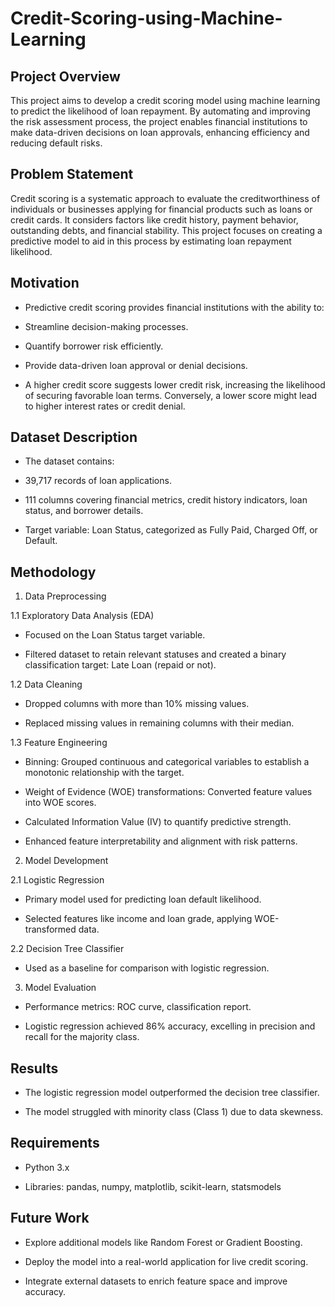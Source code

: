 # Credit-Scoring-using-Machine-Learning

## Project Overview

This project aims to develop a credit scoring model using machine learning to predict the likelihood of loan repayment. By automating and improving the risk assessment process, the project enables financial institutions to make data-driven decisions on loan approvals, enhancing efficiency and reducing default risks.

## Problem Statement

Credit scoring is a systematic approach to evaluate the creditworthiness of individuals or businesses applying for financial products such as loans or credit cards. It considers factors like credit history, payment behavior, outstanding debts, and financial stability. This project focuses on creating a predictive model to aid in this process by estimating loan repayment likelihood.

## Motivation

- Predictive credit scoring provides financial institutions with the ability to:

 - Streamline decision-making processes.

 - Quantify borrower risk efficiently.

 - Provide data-driven loan approval or denial decisions.

 - A higher credit score suggests lower credit risk, increasing the likelihood of securing favorable loan terms. Conversely, a lower score might lead to higher interest rates or credit denial.

## Dataset Description

- The dataset contains:

 - 39,717 records of loan applications.

 - 111 columns covering financial metrics, credit history indicators, loan status, and borrower details.

 - Target variable: Loan Status, categorized as Fully Paid, Charged Off, or Default.

## Methodology

1. Data Preprocessing

 1.1 Exploratory Data Analysis (EDA)

  - Focused on the Loan Status target variable.

  - Filtered dataset to retain relevant statuses and created a binary classification target: Late Loan (repaid or not).

 1.2 Data Cleaning

  - Dropped columns with more than 10% missing values.

  - Replaced missing values in remaining columns with their median.

 1.3 Feature Engineering

  - Binning: Grouped continuous and categorical variables to establish a monotonic relationship with the target.

  - Weight of Evidence (WOE) transformations: Converted feature values into WOE scores.

  - Calculated Information Value (IV) to quantify predictive strength.

  - Enhanced feature interpretability and alignment with risk patterns.

2. Model Development

 2.1 Logistic Regression

  - Primary model used for predicting loan default likelihood.

  - Selected features like income and loan grade, applying WOE-transformed data.

 2.2 Decision Tree Classifier

  - Used as a baseline for comparison with logistic regression.

3. Model Evaluation

  - Performance metrics: ROC curve, classification report.

  - Logistic regression achieved 86% accuracy, excelling in precision and recall for the majority class.

## Results

- The logistic regression model outperformed the decision tree classifier.

- The model struggled with minority class (Class 1) due to data skewness.


## Requirements

 - Python 3.x

 - Libraries: pandas, numpy, matplotlib, scikit-learn, statsmodels

## Future Work

- Explore additional models like Random Forest or Gradient Boosting.

- Deploy the model into a real-world application for live credit scoring.

- Integrate external datasets to enrich feature space and improve accuracy.
